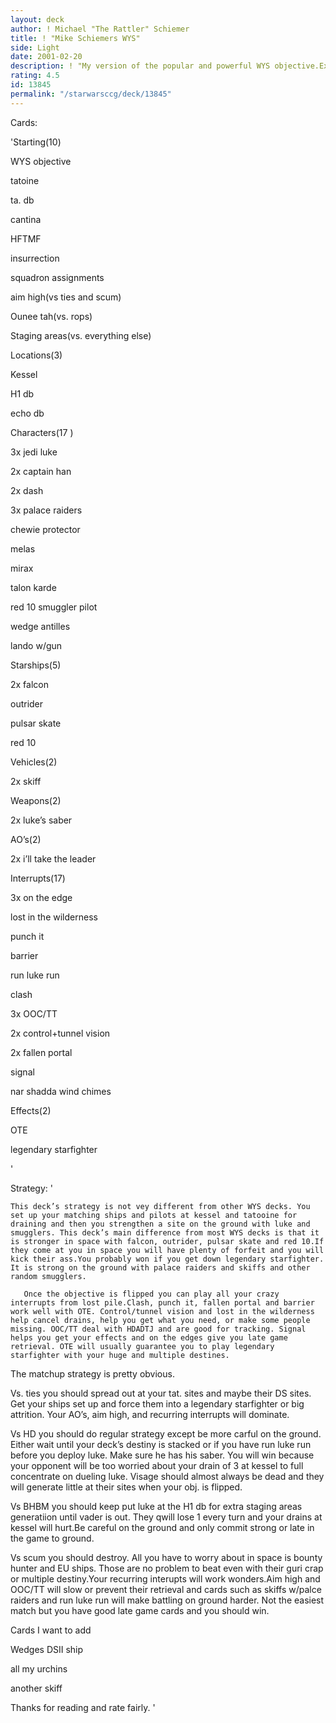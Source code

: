 ```yaml
---
layout: deck
author: ! Michael "The Rattler" Schiemer
title: ! "Mike Schiemers WYS"
side: Light
date: 2001-02-20
description: ! "My version of the popular and powerful WYS objective.Extra power in space and decent ground power. Fun interrupts to play from lost pile."
rating: 4.5
id: 13845
permalink: "/starwarsccg/deck/13845"
---
```

Cards: 

'Starting(10)


WYS objective

tatoine

ta. db

cantina

HFTMF

insurrection

squadron assignments

aim high(vs ties and scum)

Ounee tah(vs. rops)

Staging areas(vs. everything else)


Locations(3)


Kessel

H1 db

echo db


Characters(17 )

3x jedi luke

2x captain han

2x dash

3x palace raiders

chewie protector

melas

mirax

talon karde

red 10 smuggler pilot

wedge antilles

lando w/gun


Starships(5)

2x falcon 

outrider

pulsar skate

red 10


Vehicles(2)

2x skiff


Weapons(2)

2x luke’s saber


AO’s(2)

2x i’ll take the leader


Interrupts(17)

3x on the edge

lost in the wilderness

punch it

barrier

run luke run

clash

3x OOC/TT

2x control+tunnel vision

2x fallen portal

signal

nar shadda wind chimes


Effects(2)

OTE

legendary starfighter










'

Strategy: '

    This deck’s strategy is not vey different from other WYS decks. You set up your matching ships and pilots at kessel and tatooine for draining and then you strengthen a site on the ground with luke and smugglers. This deck’s main difference from most WYS decks is that it is stronger in space with falcon, outrider, pulsar skate and red 10.If they come at you in space you will have plenty of forfeit and you will kick their ass.You probably won if you get down legendary starfighter. It is strong on the ground with palace raiders and skiffs and other random smugglers. 

       Once the objective is flipped you can play all your crazy interrupts from lost pile.Clash, punch it, fallen portal and barrier work well with OTE. Control/tunnel vision and lost in the wilderness help cancel drains, help you get what you need, or make some people missing. OOC/TT deal with HDADTJ and are good for tracking. Signal helps you get your effects and on the edges give you late game retrieval. OTE will usually guarantee you to play legendary starfighter with your huge and multiple destines.


   The matchup strategy is pretty obvious. 


Vs. ties you should spread out at your tat. sites and maybe their DS sites. Get your ships set up and force them into a legendary starfighter or big attrition. Your AO’s, aim high, and recurring interrupts will dominate. 


Vs HD you should do regular strategy except be more carful on the ground. Either wait until your deck’s destiny is stacked or if you have run luke run before you deploy luke. Make sure he has his saber. You will win because your opponent will be too worried about your drain of 3 at kessel to full concentrate on dueling luke. Visage should almost always be dead and they will generate little at their sites when your obj. is flipped.


Vs BHBM you should keep  put luke at the H1 db for extra staging areas generatiion until vader is out. They qwill lose 1 every turn and your drains at kessel will hurt.Be careful on the ground and only commit strong or late in the game to ground. 


Vs scum you should destroy. All you have to worry about in space is bounty hunter and EU ships. Those are no problem to beat even with their guri crap or multiple destiny.Your recurring interupts will work wonders.Aim high and OOC/TT will slow or prevent their retrieval and cards such as skiffs w/palce raiders and run luke run will make battling on ground harder. Not the easiest match but you have good late game cards and you should win.


Cards I want to add

Wedges DSII ship

all my urchins

another skiff


Thanks for reading and rate fairly.  '
